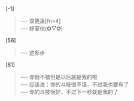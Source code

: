 
[-1] 
>--- 双更蛊[fn=4]<br>
>--- 好家伙(✪▽✪)<br>

[56] 
>--- 遮影步<br>

[81] 
>--- 你很不错但是以后就是我的啦<br>
>--- 应该说：你的斗技很不错，不过我也要有了<br>
>--- 你的斗技很好，不过下一秒就是我的了<br>
